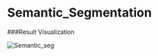 # Semantic_Segmentation

###Result Visualization

![Semantic_seg](https://user-images.githubusercontent.com/65668108/227741462-a8559998-5037-4b8a-9cae-060c67535664.PNG)
